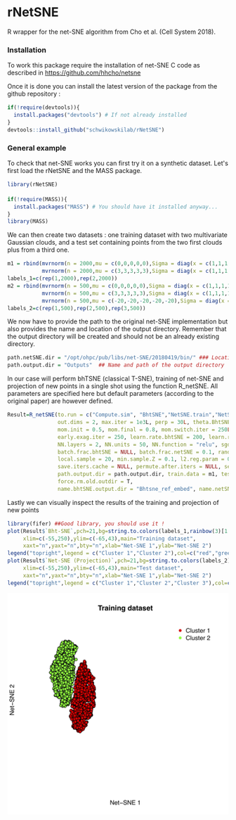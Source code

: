 # rNetSNE
R wrapper for the net-SNE algorithm from Cho et al. (Cell System 2018).


### Installation

To work this package require the installation of net-SNE C code as described in https://github.com/hhcho/netsne

Once it is done you can install the latest version of the package from the github repository :

``` r
if(!require(devtools)){
  install.packages("devtools") # If not already installed
}
devtools::install_github("schwikowskilab/rNetSNE")
```

### General example

To check that net-SNE works you can first try it on a synthetic dataset.
Let's first load the rNetSNE and the MASS package.

``` r
library(rNetSNE)

if(!require(MASS)){
  install.packages("MASS") # You should have it installed anyway...
}
library(MASS)
```
We can then create two datasets : one training dataset with two multivariate Gaussian clouds, and a test set containing points from the two first clouds plus from a third one.

``` r
m1 = rbind(mvrnorm(n = 2000,mu = c(0,0,0,0,0),Sigma = diag(x = c(1,1,1,1,1))),
           mvrnorm(n = 2000,mu = c(3,3,3,3,3),Sigma = diag(x = c(1,1,1,1,1))))
labels_1=c(rep(1,2000),rep(2,2000))
m2 = rbind(mvrnorm(n = 500,mu = c(0,0,0,0,0),Sigma = diag(x = c(1,1,1,1,1))),
           mvrnorm(n = 500,mu = c(3,3,3,3,3),Sigma = diag(x = c(1,1,1,1,1))),
           mvrnorm(n = 500,mu = c(-20,-20,-20,-20,-20),Sigma = diag(x = c(1,1,1,1,1))))
labels_2=c(rep(1,500),rep(2,500),rep(3,500))
```

We now have to provide the path to the original net-SNE implementation but also provides the name and location of the output directory. Remember that the output directory will be created and should not be an already existing directory.

``` r
path.netSNE.dir = "/opt/ohpc/pub/libs/net-SNE/20180419/bin/" ### Location of the net-SNE directory 
path.output.dir = "Outputs"  ## Name and path of the output directory
```

In our case will perform  bhTSNE (classical T-SNE), training of net-SNE and projection of new points in a single shot using the function R_netSNE. All parameters are specified here but default parameters (according to the original paper) are however defined.

``` r
Result=R_netSNE(to.run = c("Compute.sim", "BhtSNE","NetSNE.train","NetSNE.project"), path.netSNE.dir = path.netSNE.dir,
                out.dims = 2, max.iter = 1e3L, perp = 30L, theta.BhtSNE = 0.5, theta.NetSNE = 0.5,
                mom.init = 0.5, mom.final = 0.8, mom.switch.iter = 250L,
                early.exag.iter = 250, learn.rate.bhtSNE = 200, learn.rate.netSNE = 0.02,
                NN.layers = 2, NN.units = 50, NN.function = "relu", sgd = TRUE, 
                batch.frac.bhtSNE = NULL, batch.frac.netSNE = 0.1, random.init = TRUE,
                local.sample = 20, min.sample.Z = 0.1, l2.reg.param = 0, step.method = "adam",
                save.iters.cache = NULL, permute.after.iters = NULL, seed = -1, verbose = TRUE,
                path.output.dir = path.output.dir, train.data = m1, test.data = m2, ref.embedding = "BhtSNE",
                force.rm.old.outdir = T,
                name.bhtSNE.output.dir = "Bhtsne_ref_embed", name.netSNE.output.dir = "Netsne_out")
```

Lastly we can visually inspect the results of the training and projection of new points 
```r
library(fifer) ##Good library, you should use it !
plot(Result$`Bht-SNE`,pch=21,bg=string.to.colors(labels_1,rainbow(3)[1:2]),
     xlim=c(-55,250),ylim=c(-65,43),main="Training dataset",
     xaxt="n",yaxt="n",bty="n",xlab="Net-SNE 1",ylab="Net-SNE 2")
legend("topright",legend = c("Cluster 1","Cluster 2"),col=c("red","green"),pch=16,bty="n")
plot(Result$`Net-SNE (Projection)`,pch=21,bg=string.to.colors(labels_2),
     xlim=c(-55,250),ylim=c(-65,43),main="Test dataset",
     xaxt="n",yaxt="n",bty="n",xlab="Net-SNE 1",ylab="Net-SNE 2")
legend("topright",legend = c("Cluster 1","Cluster 2","Cluster 3"),col=c("red","green","blue"),pch=16,bty="n")
```
<img src="Netsne_train.jpg" alt="drawing" width="700px"/>



